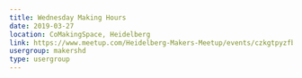 ```yaml
---
title: Wednesday Making Hours
date: 2019-03-27
location: CoMakingSpace, Heidelberg
link: https://www.meetup.com/Heidelberg-Makers-Meetup/events/czkgtpyzfbkc/
usergroup: makershd
type: usergroup
---
```

